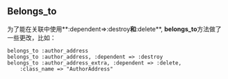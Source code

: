 ## Belongs_to

为了能在关联中使用**:dependent=>:destroy**和**:delete**, **belongs\_to**方法做了一些更改，比如：

	belongs_to :author_address
	belongs_to :author_address, :dependent => :destroy
	belongs_to :author_address_extra, :dependent => :delete, 
		:class_name => "AuthorAddress"

